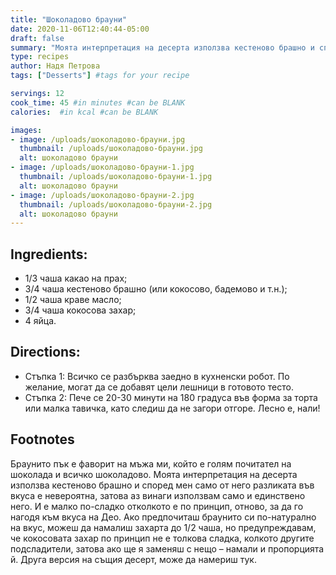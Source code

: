 ```yaml
---
title: "Шоколадово брауни"
date: 2020-11-06T12:40:44-05:00
draft: false
summary: "Моята интерпретация на десерта използва кестеново брашно и според мен само от него разликата във вкуса е невероятна, затова аз винаги използвам само и единствено него"
type: recipes
author: Надя Петрова
tags: ["Desserts"] #tags for your recipe

servings: 12
cook_time: 45 #in minutes #can be BLANK
calories:  #in kcal #can be BLANK

images:
- image: /uploads/шоколадово-брауни.jpg
  thumbnail: /uploads/шоколадово-брауни.jpg
  alt: шоколадово брауни
- image: /uploads/шоколадово-брауни-1.jpg
  thumbnail: /uploads/шоколадово-брауни-1.jpg
  alt: шоколадово брауни
- image: /uploads/шоколадово-брауни-2.jpg
  thumbnail: /uploads/шоколадово-брауни-2.jpg
  alt: шоколадово брауни
---
```

## Ingredients:
- 1/3 чаша какао на прах;
- 3/4 чаша кестеново брашно (или кокосово, бадемово и т.н.);
- 1/2 чаша краве масло;
- 3/4 чаша кокосова захар;
- 4 яйца.

## Directions:
- Стъпка 1: Всичко се разбърква заедно в кухненски робот. По желание, могат да се добавят цели лешници в готовото тесто.
- Стъпка 2: Пече се 20-30 минути на 180 градуса във форма за торта или малка тавичка, като следиш да не загори отгоре. Лесно е, нали!

## Footnotes
Браунито пък е фаворит на мъжа ми, който е голям почитател на шоколада и всичко шоколадово. Моята интерпретация на десерта използва кестеново брашно и според мен само от него разликата във вкуса е невероятна, затова аз винаги използвам само и единствено него.
И е малко по-сладко отколкото е по принцип, отново, за да го нагодя към вкуса на Део. Ако предпочиташ браунито си по-натурално на вкус, можеш да намалиш захарта до 1/2 чаша, но предупреждавам, че кокосовата захар по принцип не е толкова сладка, колкото другите подсладители, затова ако ще я заменяш с нещо – намали и пропорцията й. Друга версия на същия десерт, може да намериш тук. 
